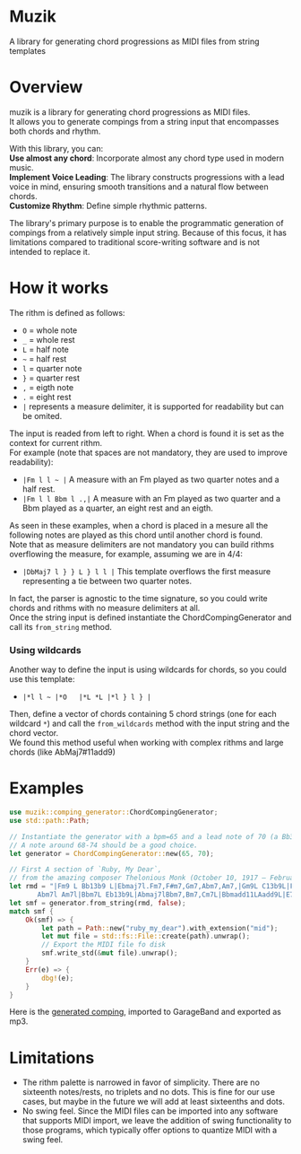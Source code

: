 # Muzik

A library for generating chord progressions as MIDI files from string templates

# Overview

muzik is a library for generating chord progressions as MIDI files.  
It allows you to generate compings from a string input that encompasses both chords and rhythm.

With this library, you can:  
**Use almost any chord**: Incorporate almost any chord type used in modern music.  
**Implement Voice Leading**: The library constructs progressions with a lead voice in mind, ensuring smooth transitions and a natural flow between chords.  
**Customize Rhythm**: Define simple rhythmic patterns.

The library's primary purpose is to enable the programmatic generation of compings from a relatively simple input string. Because of this focus, it has limitations compared to traditional score-writing software and is not intended to replace it.

# How it works

The rithm is defined as follows:

- `O` = whole note
- `_` = whole rest
- `L` = half note
- `~` = half rest
- `l` = quarter note
- `}` = quarter rest
- `,` = eigth note
- `.` = eight rest
- `|` represents a measure delimiter, it is supported for readability but can be omited.

The input is readed from left to right. When a chord is found it is set as the context for current rithm.  
For example (note that spaces are not mandatory, they are used to improve readability):

- `|Fm l l ~ |` A measure with an Fm played as two quarter notes and a half rest.
- `|Fm l l Bbm l .,|` A measure with an Fm played as two quarter and a Bbm played as a quarter, an eight rest and an eigth.

As seen in these examples, when a chord is placed in a mesure all the following notes are played as this chord until another chord is found.  
Note that as measure delimiters are not mandatory you can build rithms overflowing the measure, for example, assuming we are in 4/4:

- `|DbMaj7 l } } L } l l |` This template overflows the first measure representing a tie between two quarter notes.

In fact, the parser is agnostic to the time signature, so you could write chords and rithms with no measure delimiters at all.  
Once the string input is defined instantiate the ChordCompingGenerator and call its `from_string` method.

### Using wildcards

Another way to define the input is using wildcards for chords, so you could use this template:

- `|*l l ~ |*O   |*L *L |*l } l } |`

Then, define a vector of chords containing 5 chord strings (one for each wildcard `*`) and call the `from_wildcards` method with the input string and the chord vector.  
We found this method useful when working with complex rithms and large chords (like AbMaj7#11add9)

# Examples

```rust
use muzik::comping_generator::ChordCompingGenerator;
use std::path::Path;

// Instantiate the generator with a bpm=65 and a lead note of 70 (a Bb3 MIDI code).
// A note around 68-74 should be a good choice.
let generator = ChordCompingGenerator::new(65, 70);

// First A section of `Ruby, My Dear`,
// from the amazing composer Thelonious Monk (October 10, 1917 – February 17, 1982 ❤️).
let rmd = "|Fm9 L Bb13b9 L|Ebmaj7l.Fm7,F#m7,Gm7,Abm7,Am7,|Gm9L C13b9L|Fmaj7l Gm7l
       Abm7l Am7l|Bbm7L Eb13b9L|Abmaj7lBbm7,Bm7,Cm7L|Bbmadd11LAadd9L|E7susLBb7b5L|";
let smf = generator.from_string(rmd, false);
match smf {
    Ok(smf) => {
        let path = Path::new("ruby_my_dear").with_extension("mid");
        let mut file = std::fs::File::create(path).unwrap();
        // Export the MIDI file fo disk
        smf.write_std(&mut file).unwrap();
    }
    Err(e) => {
        dbg!(e);
    }
}
```

Here is the [generated comping](RubyMyDear.mp3), imported to GarageBand and exported as mp3.

# Limitations

- The rithm palette is narrowed in favor of simplicity. There are no sixteenth notes/rests, no triplets and no dots. This is fine for our use cases, but maybe in the future we will add at least sixteenths and dots.
- No swing feel. Since the MIDI files can be imported into any software that supports MIDI import, we leave the addition of swing functionality to those programs, which typically offer options to quantize MIDI with a swing feel.
